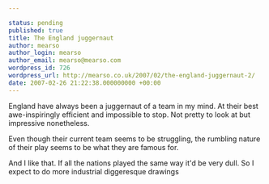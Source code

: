 ```yaml
---

status: pending
published: true
title: The England juggernaut
author: mearso
author_login: mearso
author_email: mearso@mearso.com
wordpress_id: 726
wordpress_url: http://mearso.co.uk/2007/02/the-england-juggernaut-2/
date: 2007-02-26 21:22:38.000000000 +00:00
---
```

England have always been a juggernaut of a team in my mind. At their best awe-inspiringly efficient and impossible to stop. Not pretty to look at but impressive nonetheless.

Even though their current team seems to be struggling, the rumbling nature of their play seems to be what they are famous for.

And I like that. If all the nations played the same way it'd be very dull. So I expect to do more industrial diggeresque drawings
